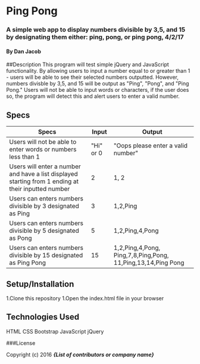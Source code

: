 # Ping  Pong

### A simple web app to display numbers divisible by 3,5, and 15 by designating them either: ping, pong, or ping pong, 4/2/17

#### By Dan Jacob

##Description
This program will test simple jQuery and JavaScript functionality. By allowing users to input a number equal to or greater than 1 - users will be able to see their selected numbers outputted. However, numbers divisble by 3,5, and 15 will be output as "Ping", "Pong", and "Ping Pong." Users will not be able to input words or characters, if the user does so, the program will detect this and alert users to enter a valid number.

## Specs
Specs| Input | Output |
--------|--------|--------|
|Users will not be able to enter words or numbers less than 1| "Hi" or 0 | "Oops please enter a valid number"|
|Users will enter a number and have a list displayed starting from 1 ending at their inputted number | 2| 1, 2|
|Users can enters numbers divisible by 3 designated as Ping | 3 | 1,2,Ping|
|Users can enters numbers divisible by 5 designated as Pong | 5 | 1,2,Ping,4,Pong|
|Users can enters numbers divisible by 15 designated as Ping Pong | 15 |1,2,Ping,4,Pong, Ping,7,8,Ping,Pong, 11,Ping,13,14,Ping Pong|

## Setup/Installation
1.Clone this repository
1.Open the index.html file in your browser

## Technologies Used
HTML
CSS
Bootstrap
JavaScript
jQuery

###License

Copyright (c) 2016 **_{List of contributors or company name}_**
